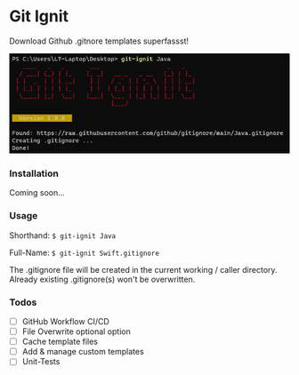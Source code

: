 # Git Ignit

Download Github .gitnore templates superfassst!

![screenshot](docs/img/gitignit-cli-win.png)

### Installation

Coming soon...

### Usage

Shorthand:
`$ git-ignit Java`

Full-Name:
`$ git-ignit Swift.gitignore`

The .gitignore file will be created in the current working / caller directory.
Already existing .gitignore(s) won't be overwritten.

### Todos

* [ ] GitHub Workflow CI/CD
* [ ] File Overwrite optional option
* [ ] Cache template files
* [ ] Add & manage custom templates
* [ ] Unit-Tests
